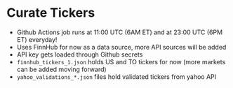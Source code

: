 # Curate Tickers

- Github Actions job runs at 11:00 UTC (6AM ET) and at 23:00 UTC (6PM ET) everyday!
- Uses FinnHub for now as a data source, more API sources will be added
- API key gets loaded through Github secrets
- `finnhub_tickers_1.json` holds US and TO tickers for now (more markets can be added moving forward)
- `yahoo_validations_*.json` files hold validated tickers from yahoo API
